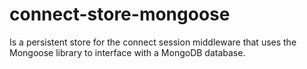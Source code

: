 connect-store-mongoose
======================

Is a persistent store for the connect session middleware that uses the Mongoose library to interface with a MongoDB database.